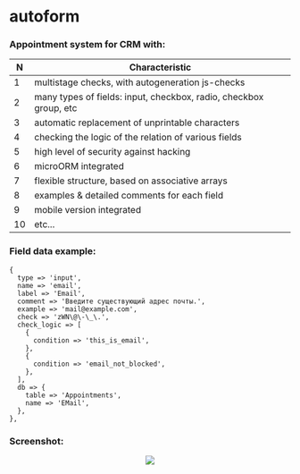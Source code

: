 # autoform

### Appointment system for CRM with:

| N | Сharacteristic |
| ------------- | ------------- |
| 1 | multistage checks, with autogeneration js-checks |
| 2 | many types of fields: input, checkbox, radio, checkbox group, etc |
| 3 | automatic replacement of unprintable characters |
| 4 | checking the logic of the relation of various fields |
| 5 | high level of security against hacking |
| 6 | microORM integrated |
| 7 | flexible structure, based on associative arrays |
| 8 | examples & detailed comments for each field |
| 9 | mobile version integrated |
| 10 | etc... |


### Field data example:
```
{
  type => 'input',
  name => 'email',
  label => 'Email',
  comment => 'Введите существующий адрес почты.',
  example => 'mail@example.com',
  check => 'zWN\@\-\_\.',
  check_logic => [
    {
      condition => 'this_is_email',
    },
    {
      condition => 'email_not_blocked',
    },
  ],
  db => {
    table => 'Appointments',
    name => 'EMail',
  },
},
```
### Screenshot:
<p align="center">
<img src="https://s8.hostingkartinok.com/uploads/images/2017/11/caeae3bc4e1937ca4c7596107eef5725.png">
</p>
